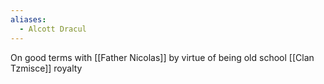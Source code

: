 ```yaml
---
aliases:
  - Alcott Dracul
---
```

On good terms with [[Father Nicolas]] by virtue of being old school [[Clan Tzmisce]] royalty